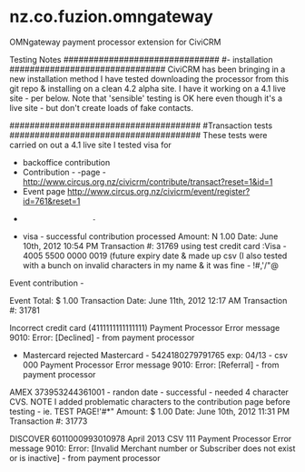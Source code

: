 nz.co.fuzion.omngateway
=======================

OMNgateway payment processor extension for CiviCRM

Testing Notes
###############################
#- installation
###############################
CiviCRM has been bringing in a new installation method
I have tested downloading the processor from this git repo & installing on a clean 4.2 alpha site. 
I have it working on a 4.1 live site - per below. Note that 'sensible' testing is OK here even though it's a live
site - but don't create loads of fake contacts.

######################################
#Transaction tests
######################################
These tests were carried on out a 4.1 live site
I tested visa for 
- backoffice contribution
- Contribution - -page - http://www.circus.org.nz/civicrm/contribute/transact?reset=1&id=1
- Event page http://www.circus.org.nz/civicrm/event/register?id=761&reset=1
-
                       -
- visa                       - 
successful contribution processed
Amount: N 1.00
Date: June 10th, 2012 10:54 PM
Transaction #: 31769
using test credit card :Visa - 4005 5500 0000 0019 (future expiry date & made up csv
(I also tested with a bunch on invalid characters in my name & it was fine - !#,'/\"@

Event contribution - 

Event Total:  $ 1.00
Transaction Date: June 11th, 2012 12:17 AM
Transaction #: 31781 

Incorrect credit card (4111111111111111)
Payment Processor Error message
9010: Error: [Declined] - from payment processor 

- Mastercard rejected
Mastercard - 5424180279791765 exp: 04/13 - csv 000
Payment Processor Error message
9010: Error: [Referral] - from payment processor 

AMEX
373953244361001 - randon date - successful - needed 4 character CVS.
NOTE I added problematic characters to the contribution page before testing - ie. TEST PAGE!'#*"
Amount: $ 1.00
Date: June 10th, 2012 11:31 PM
Transaction #: 31773

DISCOVER
6011000993010978 April 2013 CSV 111
Payment Processor Error message
9010: Error: [Invalid Merchant number or Subscriber does not exist or is inactive] - from payment processor 